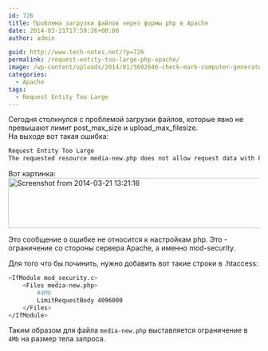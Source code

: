 ```yaml
---
id: 726
title: Проблема загрузки файлов через формы php в Apache
date: 2014-03-21T17:59:26+00:00
author: admin

guid: http://www.tech-notes.net/?p=726
permalink: /request-entity-too-large-php-apache/
image: /wp-content/uploads/2014/01/5602646-check-mark-computer-generated-illustration-for-disign.jpg
categories:
  - Apache
tags:
  - Request Entity Too Large
---
```

Сегодня столкнулся с проблемой загрузки файлов, которые явно не превышают лимит post_max_size и upload_max_filesize.  
На выходе вот такая ошибка:

```bash
Request Entity Too Large  
The requested resource media-new.php does not allow request data with POST requests ...
```

Вот картинка:  
[<img src="/wp-content/uploads/2014/03/Screenshot-from-2014-03-21-132116.png" alt="Screenshot from 2014-03-21 13:21:16" width="738" height="101" class="aligncenter size-full wp-image-727" srcset="/wp-content/uploads/2014/03/Screenshot-from-2014-03-21-132116.png 738w, /wp-content/uploads/2014/03/Screenshot-from-2014-03-21-132116-300x41.png 300w, /wp-content/uploads/2014/03/Screenshot-from-2014-03-21-132116-660x90.png 660w" sizes="(max-width: 738px) 100vw, 738px" />](/wp-content/uploads/2014/03/Screenshot-from-2014-03-21-132116.png)

Это сообщение о ошибке не относится к настройкам php. Это - ограничение со стороны сервера Apache, а именно mod-security.

<center>
  <div id="gads">
  </div>
</center>

Для того что бы починить, нужно добавить вот такие строки в .htaccess:

```bash
<IfModule mod_security.c>
	<Files media-new.php>
		#4Mb
		LimitRequestBody 4096000
	</Files>
</IfModule>
```


Таким образом для файла `media-new.php` выставляется ограничение в `4Mb` на размер тела запроса.

